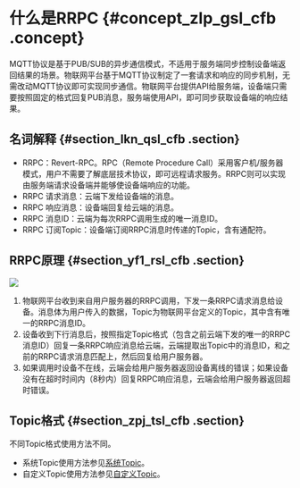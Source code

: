 # 什么是RRPC {#concept_zlp_gsl_cfb .concept}

MQTT协议是基于PUB/SUB的异步通信模式，不适用于服务端同步控制设备端返回结果的场景。物联网平台基于MQTT协议制定了一套请求和响应的同步机制，无需改动MQTT协议即可实现同步通信。物联网平台提供API给服务端，设备端只需要按照固定的格式回复PUB消息，服务端使用API，即可同步获取设备端的响应结果。

## 名词解释 {#section_lkn_qsl_cfb .section}

-   RRPC：Revert-RPC。RPC（Remote Procedure Call）采用客户机/服务器模式，用户不需要了解底层技术协议，即可远程请求服务。RRPC则可以实现由服务端请求设备端并能够使设备端响应的功能。
-   RRPC 请求消息：云端下发给设备端的消息。
-   RRPC 响应消息：设备端回复给云端的消息。
-   RRPC 消息ID：云端为每次RRPC调用生成的唯一消息ID。
-   RRPC 订阅Topic：设备端订阅RRPC消息时传递的Topic，含有通配符。

## RRPC原理 {#section_yf1_rsl_cfb .section}

![](http://static-aliyun-doc.oss-cn-hangzhou.aliyuncs.com/assets/img/21225/156220524011774_zh-CN.png)

1.  物联网平台收到来自用户服务器的RRPC调用，下发一条RRPC请求消息给设备。消息体为用户传入的数据，Topic为物联网平台定义的Topic，其中含有唯一的RRPC消息ID。
2.  设备收到下行消息后，按照指定Topic格式（包含之前云端下发的唯一的RRPC消息ID）回复一条RRPC响应消息给云端，云端提取出Topic中的消息ID，和之前的RRPC请求消息匹配上，然后回复给用户服务器。
3.  如果调用时设备不在线，云端会给用户服务器返回设备离线的错误；如果设备没有在超时时间内（8秒内）回复RRPC响应消息，云端会给用户服务器返回超时错误。

## Topic格式 {#section_zpj_tsl_cfb .section}

不同Topic格式使用方法不同。

-   系统Topic使用方法参见[系统Topic](intl.zh-CN/用户指南/RRPC/系统Topic.md#)。
-   自定义Topic使用方法参见[自定义Topic](intl.zh-CN/用户指南/RRPC/自定义Topic.md#)。

